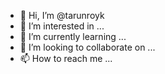 - 👋 Hi, I’m @tarunroyk
- 👀 I’m interested in ...
- 🌱 I’m currently learning ...
- 💞️ I’m looking to collaborate on ...
- 📫 How to reach me ...

<!---
tarunroyk/tarunroyk is a ✨ special ✨ repository because its `README.md` (this file) appears on your GitHub profile.
You can click the Preview link to take a look at your changes.
--->
